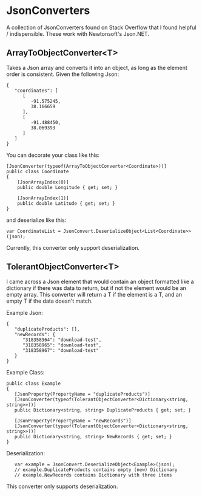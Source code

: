 # JsonConverters
A collection of JsonConverters found on Stack Overflow that I found helpful / indispensible.  These work with Newtonsoft's Json.NET.

## ArrayToObjectConverter\<T\>
Takes a Json array and converts it into an object, as long as the element order is consistent.  Given the following Json:

```
{
   "coordinates": [
      [
         -91.575245,
         38.166659
      ],
      [
         -91.488450,
         38.069393
      ]
   ]
}
```
You can decorate your class like this:
```
[JsonConverter(typeof(ArrayToObjectConverter<Coordinate>))]
public class Coordinate
{
	[JsonArrayIndex(0)]
	public double Longitude { get; set; }

	[JsonArrayIndex(1)]
	public double Latitude { get; set; }
}
```
and deserialize like this:
```
var CoordinateList = JsonConvert.DeserializeObject<List<Coordinate>>(json);
```
Currently, this converter only support deserialization.
## TolerantObjectConverter\<T\>
I came across a Json element that would contain an object formatted like a dictionary if there was data to return, but if not the element would be an empty array.  This converter will return a T if the element is a T, and an empty T if the data doesn't match.

Example Json:
```
{
   "duplicateProducts": [],
   "newRecords": {
      "318358964": "download-test",
      "318358965": "download-test",
      "318358967": "download-test"
   }
}
```
Example Class:
```
public class Example
{
   [JsonProperty(PropertyName = "duplicateProducts")]
   [JsonConverter(typeof(TolerantObjectConverter<Dictionary<string, string>>))]
   public Dictionary<string, string> DuplicateProducts { get; set; }

   [JsonProperty(PropertyName = "newRecords")]
   [JsonConverter(typeof(TolerantObjectConverter<Dictionary<string, string>>))]
   public Dictionary<string, string> NewRecords { get; set; }
}
```
Deserialization:
```
   var example = JsonConvert.DeserializeObject<Example>(json);
   // example.DuplicateProducts contains empty (new) Dictionary
   // example.NewRecords contains Dictionary with three items
```
This converter only supports deserialization.